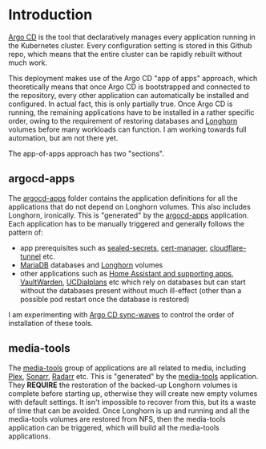 # Introduction
[Argo CD](https://github.com/argoproj/argo-cd) is the tool that declaratively manages every application running in the Kubernetes cluster. Every configuration setting is stored in this Github repo, which means that the entire cluster can be rapidly rebuilt without much work.

This deployment makes use of the Argo CD "app of apps" approach, which theoretically means that once Argo CD is bootstrapped and connected to the repository, every other application can automatically be installed and configured. In actual fact, this is only partially true. Once Argo CD is running, the remaining applications have to be installed in a rather specific order, owing to the requirement of restoring databases and [Longhorn](/longhorn) volumes before many workloads can function. I am working towards full automation, but am not there yet.

The app-of-apps approach has two "sections".  

## argocd-apps
The [argocd-apps](/argocd/argocd-apps) folder contains the application definitions for all the applications that do not depend on Longhorn volumes. This also includes Longhorn, ironically. This is "generated" by the [argocd-apps](/argocd/argocd-apps.yaml) application. Each application has to be manually triggered and generally follows the pattern of:
* app prerequisites such as [sealed-secrets](/sealed-secrets), [cert-manager](/cert-manager), [cloudflare-tunnel](/cloudflare-tunnel) etc.
* [MariaDB](/mariadb) databases and [Longhorn](/longhorn) volumes
* other applications such as [Home Assistant and supporting apps](/home-automation), [VaultWarden](/vaultwarden), [UCDialplans](/ucdialplans) etc which rely on databases but can start without the databases present without much ill-effect (other than a possible pod restart once the database is restored)

I am experimenting with [Argo CD sync-waves](https://argo-cd.readthedocs.io/en/stable/user-guide/sync-waves/) to control the order of installation of these tools.

## media-tools
The [media-tools](/media-tools) group of applications are all related to media, including [Plex](/media-tools/plex), [Sonarr](/media-tools/sonarr), [Radarr](/media-tools/radarr) etc. This is "generated" by the [media-tools](/argocd-apps/media-tools.yaml) application. They **REQUIRE** the restoration of the backed-up Longhorn volumes is complete before starting up, otherwise they will create new empty volumes with default settings. It isn't impossible to recover from this, but its a waste of time that can be avoided. Once Longhorn is up and running and all the media-tools volumes are restored from NFS, then the media-tools application can be triggered, which will build all the media-tools applications.

